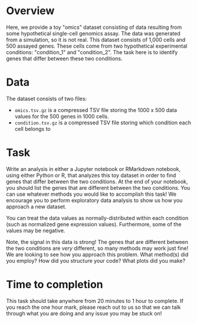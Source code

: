 # Overview

Here, we provide a toy "omics" dataset consisting of data resulting from some hypothetical single-cell genomics assay. The data was generated from a simulation, so it is not real. This dataset consists of 1,000 cells and 500 assayed genes. These cells come from two hypothetical experimental conditions: "condition_1" and "condition_2". The task here is to identify genes that differ between these two conditions.

# Data

The dataset consists of two files:
* `omics.tsv.gz` is a compressed TSV file storing the 1000 x 500 data values for the 500 genes in 1000 cells.
* `condition.tsv.gz` is a compressed TSV file storing which condition each cell belongs to

# Task

Write an analysis in either a Jupyter notebook or RMarkdown notebook, using either Python or R, that analyzes this toy dataset in order to find genes that differ between the two conditions. At the end of your notebook, you should list the genes that are different between the two conditions. You can use whatever methods you would like to accomplish this task! We encourage you to perform exploratory data analysis to show us how you approach a new dataset. 

You can treat the data values as normally-distributed within each condition (such as normalized gene expression values). Furthermore, some of the values may be negative.

Note, the signal in this data is strong! The genes that are different between the two conditions are _very_ different, so many methods may work just fine! We are looking to see how you approach this problem. What method(s) did you employ? How did you structure your code? What plots did you make?

# Time to completion

This task should take anywhere from 20 minutes to 1 hour to complete. If you reach the one hour mark, please reach out to us so that we can talk through what you are doing and any issue you may be stuck on! 
